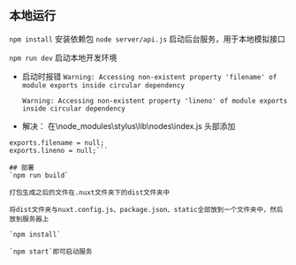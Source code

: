 ## 本地运行
`npm install` 安装依赖包
`node server/api.js`  启动后台服务，用于本地模拟接口

`npm run dev` 启动本地开发环境
- 启动时报错
  `Warning: Accessing non-existent property 'filename' of module exports inside circular dependency `
  
  `Warning: Accessing non-existent property 'lineno' of module exports inside circular dependency `
- 解决：
在\node_modules\stylus\lib\nodes\index.js 头部添加

```exports.column = null; 
exports.filename = null; 
exports.lineno = null;```

## 部署
`npm run build`

打包生成之后的文件在.nuxt文件夹下的dist文件夹中

将dist文件夹与nuxt.config.js、package.json、static全部放到一个文件夹中，然后放到服务器上

`npm install`

`npm start`即可启动服务
